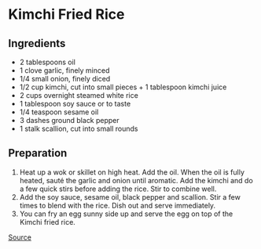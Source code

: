 # Kimchi Fried Rice

## Ingredients

- 2 tablespoons oil
- 1 clove garlic, finely minced
- 1/4 small onion, finely diced
- 1/2 cup kimchi, cut into small pieces + 1 tablespoon kimchi juice
- 2 cups overnight steamed white rice
- 1 tablespoon soy sauce or to taste
- 1/4 teaspoon sesame oil
- 3 dashes ground black pepper
- 1 stalk scallion, cut into small rounds

## Preparation

1. Heat up a wok or skillet on high heat. Add the oil. When the oil is fully heated, sauté the garlic and onion until aromatic. Add the kimchi and do a few quick stirs before adding the rice. Stir to combine well.
1. Add the soy sauce, sesame oil, black pepper and scallion. Stir a few times to blend with the rice. Dish out and serve immediately.
1. You can fry an egg sunny side up and serve the egg on top of the Kimchi fried rice.

[Source](https://rasamalaysia.com/kimchi-fried-rice/)

